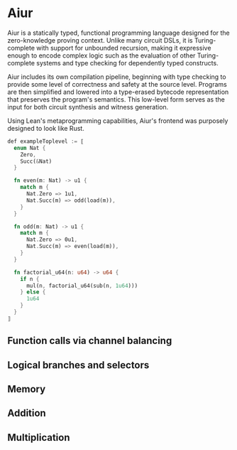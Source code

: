 # Aiur

Aiur is a statically typed, functional programming language designed for the
zero-knowledge proving context. Unlike many circuit DSLs, it is Turing-complete
with support for unbounded recursion, making it expressive enough to encode complex
logic such as the evaluation of other Turing-complete systems and type checking
for dependently typed constructs.

Aiur includes its own compilation pipeline, beginning with type checking to provide
some level of correctness and safety at the source level. Programs are then
simplified and lowered into a type-erased bytecode representation that preserves
the program's semantics. This low-level form serves as the input for both circuit
synthesis and witness generation.

Using Lean's metaprogramming capabilities, Aiur's frontend was purposely designed
to look like Rust.

```rust
def exampleToplevel := ⟦
  enum Nat {
    Zero,
    Succ(&Nat)
  }

  fn even(m: Nat) -> u1 {
    match m {
      Nat.Zero => 1u1,
      Nat.Succ(m) => odd(load(m)),
    }
  }

  fn odd(m: Nat) -> u1 {
    match m {
      Nat.Zero => 0u1,
      Nat.Succ(m) => even(load(m)),
    }
  }

  fn factorial_u64(n: u64) -> u64 {
    if n {
      mul(n, factorial_u64(sub(n, 1u64)))
    } else {
      1u64
    }
  }
⟧
```

## Function calls via channel balancing

## Logical branches and selectors

## Memory

## Addition

## Multiplication
